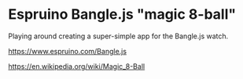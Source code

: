# Espruino Bangle.js "magic 8-ball"

Playing around creating a super-simple app for the Bangle.js watch.

<https://www.espruino.com/Bangle.js>

<https://en.wikipedia.org/wiki/Magic_8-Ball>